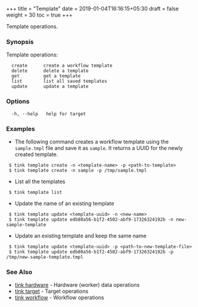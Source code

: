 +++
title = "Template"
date = 2019-01-04T16:16:15+05:30
draft = false
weight = 30
toc = true
+++

Template operations.

### Synopsis

Template operations:
```shell
  create      create a workflow template 
  delete      delete a template
  get         get a template
  list        list all saved templates
  update      update a template
```

### Options

```
  -h, --help   help for target
```

### Examples

 - The following command creates a workflow template using the `sample.tmpl` file and save it as `sample`. It returns a UUID for the newly created template.
 ```shell
  $ tink template create -n <template-name> -p <path-to-template>
  $ tink template create -n sample -p /tmp/sample.tmpl
 ``` 

 - List all the templates 
 ```shell
  $ tink template list
 ```

 - Update the name of an existing template
 ```shell
  $ tink template update <template-uuid> -n <new-name>
  $ tink template update edb80a56-b1f2-4502-abf9-17326324192b -n new-sample-template
 ```

 - Update an existing template and keep the same name
 ```shell
  $ tink template update <template-uuid> -p <path-to-new-template-file>
  $ tink template update edb80a56-b1f2-4502-abf9-17326324192b -p /tmp/new-sample-template.tmpl
 ```

### See Also

 - [tink hardware](/cli-reference/hardware/) - Hardware (worker) data operations 
 - [tink target](/cli-reference/target/) - Target operations
 - [tink workflow](/cli-reference/workflow/) - Workflow operations


